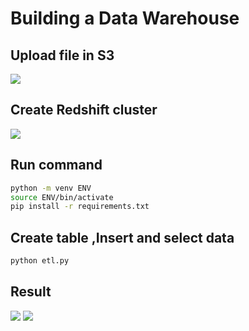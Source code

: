 # Building a Data Warehouse

## Upload file in S3
![](../../../Screenshot%20(310).png)
## Create Redshift cluster
![](../../../Screenshot%20(313).png)
## Run command
```sh
python -m venv ENV
source ENV/bin/activate
pip install -r requirements.txt
```
## Create table ,Insert and select data
```sh
python etl.py
```
## Result
![](../../../Screenshot%20(312).png)
![](../../../Screenshot%20(314).png)